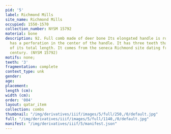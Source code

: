 ```yaml
---
pid: '5'
label: Richmond Mills
site_name: Richmond Mills
occupied: 1550-1570
collection_number: NYSM 15792
material: bone
description: 92. Full comb made of deer bone Its elongated handle is rounded up. It
  has a perforation in the center of the handle. It has three teeth that form 54%
  of its total length. It comes from the seneca Richmond site dating from the sixteenth
  century. (NYSM 15792)
motifs: none;
teeth: '3'
fragmentation: complete
context_type: unk
gender:
age:
placement:
length (cm):
width (cm):
order: '004'
layout: qatar_item
collection: combs
thumbnail: "/img/derivatives/iiif/images/5/full/250,/0/default.jpg"
full: "/img/derivatives/iiif/images/5/full/1140,/0/default.jpg"
manifest: "/img/derivatives/iiif/5/manifest.json"
---
```


